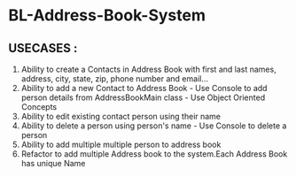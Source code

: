 # BL-Address-Book-System

## USECASES :
1. Ability to create a Contacts in Address Book with first and last names, address, city, state, zip, phone number and email...
2. Ability to add a new Contact to Address Book - Use Console to add person details from AddressBookMain class - Use Object Oriented Concepts 
3. Ability to edit existing contact person using their name
4. Ability to delete a person using person's name - Use Console to delete a person
5. Ability to add multiple multiple person to address book
6. Refactor to add multiple Address book to the system.Each Address Book has unique Name
